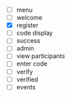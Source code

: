 - [ ] menu
- [ ] welcome
- [x] register
- [ ] code display
- [ ] success
- [ ] admin
- [ ] view participants
- [ ] enter code
- [ ] verify
- [ ] verified
- [ ] events